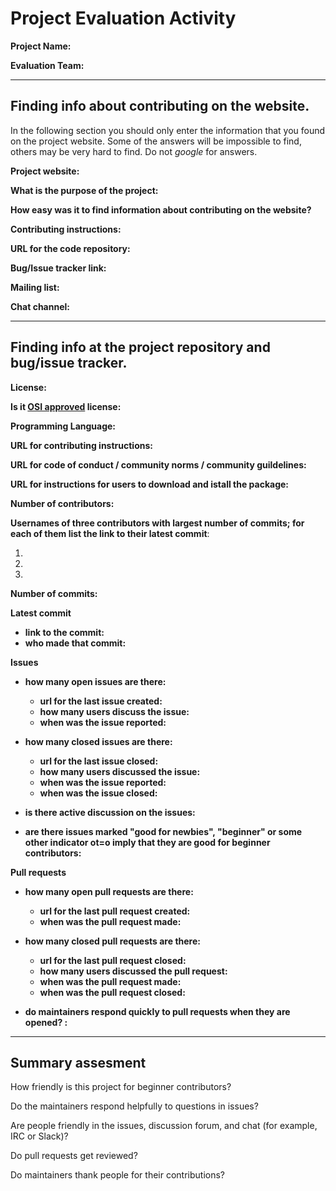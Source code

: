 # Project Evaluation Activity



__Project Name:__  

__Evaluation Team:__

---

## Finding info about contributing on the website.

In the following section you should only enter the information that you
found on the project website. Some of the answers will be impossible to find, others
may be very hard to find. Do not _google_ for answers.

__Project website:__

__What is the purpose of the project:__







__How easy was it to find information about contributing on the website?__






__Contributing instructions:__

__URL for the code repository:__

__Bug/Issue tracker link:__

__Mailing list:__

__Chat channel:__



---

## Finding info at the project repository and bug/issue tracker.

__License:__

__Is it [OSI approved](https://opensource.org/licenses/alphabetical) license:__

__Programming Language:__

__URL for contributing instructions:__

__URL for code of conduct / community norms / community guildelines:__

__URL for instructions for users to download and istall the package:__

__Number of contributors:__

__Usernames of three contributors with largest number of commits; for
each of them list the link to their latest commit__:

1.
2.
3.

__Number of commits:__

__Latest commit__

- __link to the commit:__
- __who made that commit:__


__Issues__

- __how many open issues are there:__
    - __url for the last issue created:__
    - __how many users discuss the issue:__
    - __when was the issue reported:__

- __how many closed issues are there:__
    - __url for the last issue closed:__
    - __how many users discussed the issue:__
    - __when was the issue reported:__
    - __when was the issue closed:__

- __is there active discussion on the issues:__



- __are there issues marked "good for newbies", "beginner" or some other indicator ot=o imply that they
are good for beginner contributors:__



__Pull requests__

- __how many open pull requests are there:__
    - __url for the last pull request created:__
    - __when was the pull request made:__

- __how many closed pull requests are there:__
    - __url for the last pull request closed:__
    - __how many users discussed the pull request:__
    - __when was the pull request made:__
    - __when was the pull request closed:__

- __do maintainers respond quickly to pull requests when they are opened? :__





---


## Summary assesment
How friendly is this project for beginner contributors?


Do the maintainers respond helpfully to questions in issues?


Are people friendly in the issues, discussion forum, and chat (for example, IRC or Slack)?



Do pull requests get reviewed?



Do maintainers thank people for their contributions?
